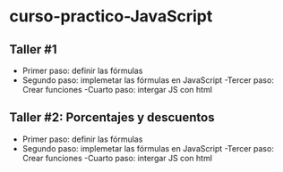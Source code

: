 # curso-practico-JavaScript

## Taller #1
- Primer paso: definir las fórmulas
- Segundo paso: implemetar las fórmulas en JavaScript
-Tercer paso: Crear funciones
-Cuarto paso: intergar JS con html

## Taller #2: Porcentajes y descuentos
- Primer paso: definir las fórmulas
- Segundo paso: implemetar las fórmulas en JavaScript
-Tercer paso: Crear funciones
-Cuarto paso: intergar JS con html